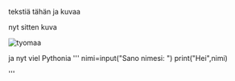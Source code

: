 tekstiä tähän ja kuvaa


nyt sitten kuva 

![tyomaa](tehtava2/tyomaa.jpg)

ja nyt viel Pythonia
'''
nimi=input("Sano nimesi: ")
print("Hei",nimi)


'''
